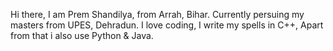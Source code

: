 Hi there, I am Prem Shandilya, from Arrah, Bihar. Currently persuing my masters from UPES, Dehradun. I love coding, I write my spells in C++, Apart from that i also use Python & Java.
